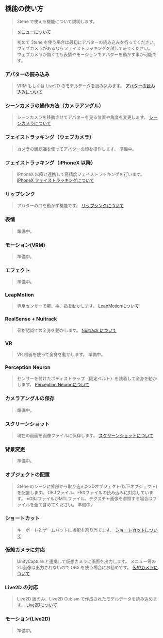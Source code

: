 ## 機能の使い方

>3tene で使える機能について説明します。

>[メニューについて](#AboutMenu.md)

>初めて 3tene を使う場合は最初にアバターの読み込みを行ってください。
>ウェブカメラがあるならフェイストラッキングを試してみてください。
>ウェブカメラが無くても表情やモーションでアバターを動かす事が可能です。


### アバターの読み込み

>VRM もしくは Live2D のモデルデータを読み込みます。
>[アバターの読み込みについて](#AvaterSelect.md)


### シーンカメラの操作方法（カメラアングル）

>シーンカメラを移動させてアバターを見る位置や角度を変更します。
>[シーンカメラについて](#SceneCamera.md)


### フェイストラッキング（ウェブカメラ）

>カメラの顔認識を使ってアバターの顔を操作します。
>準備中。


### フェイストラッキング（iPhoneX 以降）

>iPhoneX 以降と連携して高精度フェイストラッキングを行います。
>[iPhoneX フェイストラッキングについて](#ft_iphone.md)

<!--
利用手順： [公式サイト](https://3tene.com/iphonex_ft_howto){:target="_blank"}
-->

### リップシンク

>アバターの口を動かす機能です。
>[リップシンクについて](#lipsync.md)


### 表情

>準備中。


### モーション(VRM)

>準備中。


### エフェクト

>準備中。


### LeapMotion

>専用センサーで腕、手、指を動かします。
>[LeapMotionについて](#leapmotion.md)


### RealSense + Nuitrack

>骨格認識での全身を動かします。
>[Nuitrack について](#nuitrack.md)


### VR

>VR 機器を使って全身を動かします。
>準備中。


### Perception Neuron

>センサーを付けたボディストラップ（固定ベルト）を装着して全身を動かします。
>[Perception Neuronについて](#PerceptionNeuron.md)


### カメラアングルの保存

>準備中。


### スクリーンショット

>現在の画面を画像ファイルに保存します。
>[スクリーンショットについて](#screenshot.md)


### 背景変更

>準備中。


### オブジェクトの配置

>3tene のシーンに外部から取り込んだ3Dオブジェクト(以下オブジェクト)を配置します。
>OBJファイル、FBXファイルの読み込みに対応しています。
>※OBJファイルがMTLファイル、テクスチャ画像を参照する場合はファイルを全て含めてください。
>準備中。


### ショートカット

>キーボードとゲームパッドに機能を割り当てます。
>[ショートカットについて](#shortcut.md)


### 仮想カメラに対応

>UnityCapture と連携して仮想カメラに画面を出力します。
>メニュー等の2D画像は出力されないので OBS を使う場合にお勧めです。
>[仮想カメラについて](#VirtualCamera.md)


### Live2D の対応

>Live2D 版のみ、Live2D Cubism で作成されたモデルデータを読み込めます。
>[Live2Dについて](#AboutLive2D.md)


### モーション(Live2D)

>準備中。




